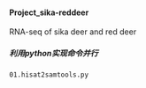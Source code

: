 #### Project_sika-reddeer
RNA-seq of sika deer and red deer 
##### 利用python实现命令并行
```
01.hisat2samtools.py
```
